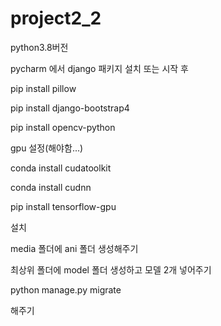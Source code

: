 # project2_2

python3.8버전

pycharm 에서 django 패키지 설치 또는 시작 후

pip install pillow

pip install django-bootstrap4

pip install opencv-python

gpu 설정(해야함...)

conda install cudatoolkit

conda install cudnn

pip install tensorflow-gpu

설치

media 폴더에 ani 폴더 생성해주기

최상위 폴더에 model 폴더 생성하고 모델 2개 넣어주기

python manage.py migrate

해주기